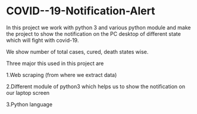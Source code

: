 # COVID--19-Notification-Alert

In this project we work with python 3 and various python module and make the project to show the notification on the PC desktop of different state which will fight with covid-19.

We show number of total cases, cured, death states wise.

Three major this used in this project are 

1.Web scraping (from where we extract data)

2.Different module of python3 which helps us to show the notification on our laptop screen

3.Python language
